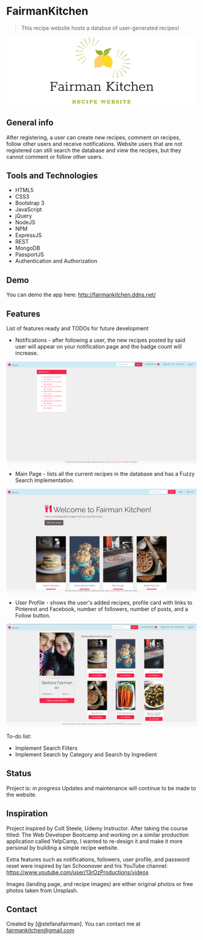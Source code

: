 # FairmanKitchen
> This recipe website hosts a databse of user-generated recipes!

![Logo](./img/logo.png)

## General info
After registering, a user can create new recipes, comment on recipes, follow other users and receive notifications. Website users that are not registered can still search the database and view the recipes, but they cannot comment or follow other users.

## Tools and Technologies
* HTML5
* CSS3
* Bootstrap 3
* JavaScript
* jQuery
* NodeJS
* NPM
* ExpressJS
* REST
* MongoDB
* PassportJS
* Authentication and Authorization

## Demo
You can demo the app here: http://fairmankitchen.ddns.net/

## Features
List of features ready and TODOs for future development
* Notifications - after following a user, the new recipes posted by said user will appear on your notification page and the badge count will increase.

![Notifications](./img/notifications.png)

* Main Page - lists all the current recipes in the database and has a Fuzzy Search implementation.

![Main](./img/mainpage.png)

* User Profile - shows the user's added recipes, profile card with links to Pinterest and Facebook, number of followers, number of posts, and a Follow button.

![User](./img/userprofile.png)

To-do list:
* Implement Search Filters
* Implement Search by Category and Search by Ingredient

## Status
Project is: _in progress_ 
Updates and maintenance will continue to be made to the website.

## Inspiration
Project inspired by Colt Steele, Udemy Instructor. After taking the course titled: The Web Developer Bootcamp and working on a similar production application called YelpCamp, I wanted to re-design it and make it more personal by building a simple recipe website.

Extra features such as notifications, followers, user profile, and password reset were inspired by Ian Schoonover and his YouTube channel: https://www.youtube.com/user/13rOzProductions/videos 

Images (landing page, and recipe images) are either original photos or free photos taken from Unsplash.

## Contact
Created by [@stefanafairman]. You can contact me at fairmankitchen@gmail.com
